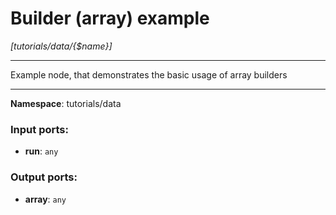 # Builder (array) example

_[tutorials/data/{$name}]_

---

Example node, that demonstrates the basic usage of array builders

---

__Namespace__: tutorials/data

### Input ports:

* __run__: ` any `

### Output ports:

* __array__: ` any `

